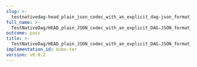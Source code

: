 ```yaml
---
slug: >-
  testnativedag-head_plain_json_codec_with_an_explicit_dag-json_format_returns_http_200-header_content-type
full_name: >-
  TestNativeDag/HEAD_plain_JSON_codec_with_an_explicit_DAG-JSON_format_returns_HTTP_200/Header_Content-Type
outcome: pass
title: >-
  TestNativeDag/HEAD_plain_JSON_codec_with_an_explicit_DAG-JSON_format_returns_HTTP_200/Header_Content-Type
implementation_id: kubo-ter
version: v0.0.2
---
```


